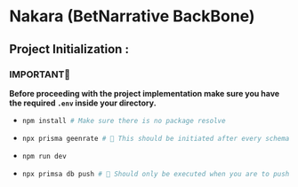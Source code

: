# **Nakara (BetNarrative BackBone)**

## **Project Initialization :**

### **IMPORTANT🔔**

**Before proceeding with the project implementation make sure you have the required `.env` inside your directory.**

- ```bash
  npm install # Make sure there is no package resolve
  ```
- ```bash
  npx prisma geenrate # 🔄 This should be initiated after every schema changes for local typing update
  ```
- ```bash
  npm run dev
  ```
- ```bash
  npx primsa db push # 🚨 Should only be executed when you are to push the changes to the remote server.
  ```